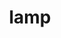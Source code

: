 ---
menu:
  sidebar:
    identifier: lamp
    name: LAMP battery installation
    parent: IAW
    weight: 300
title: lamp
---